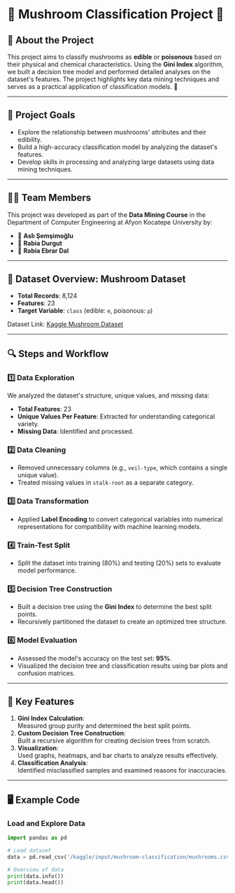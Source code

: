 # 🍄 Mushroom Classification Project 🌟

## 📌 About the Project
This project aims to classify mushrooms as **edible** or **poisonous** based on their physical and chemical characteristics. Using the **Gini Index** algorithm, we built a decision tree model and performed detailed analyses on the dataset's features. The project highlights key data mining techniques and serves as a practical application of classification models. 🚀

---

## 🎯 Project Goals
- Explore the relationship between mushrooms' attributes and their edibility.
- Build a high-accuracy classification model by analyzing the dataset's features.
- Develop skills in processing and analyzing large datasets using data mining techniques.

---

## 👩‍💻 Team Members
This project was developed as part of the **Data Mining Course** in the Department of Computer Engineering at Afyon Kocatepe University by:

- 🌟 **Aslı Şemşimoğlu**
- 🌟 **Rabia Durgut**
- 🌟 **Rabia Ebrar Dal**

---

## 📂 Dataset Overview: Mushroom Dataset
- **Total Records**: 8,124  
- **Features**: 23  
- **Target Variable**: `class` (edible: `e`, poisonous: `p`)  

Dataset Link: [Kaggle Mushroom Dataset](https://www.kaggle.com/code/aslemimolu/veri-madencili-i-mushroom-dataset-gini-algoritmas)

---

## 🔍 Steps and Workflow
### 1️⃣ Data Exploration
We analyzed the dataset's structure, unique values, and missing data:
- **Total Features**: 23  
- **Unique Values Per Feature**: Extracted for understanding categorical variety.  
- **Missing Data**: Identified and processed.

### 2️⃣ Data Cleaning
- Removed unnecessary columns (e.g., `veil-type`, which contains a single unique value).
- Treated missing values in `stalk-root` as a separate category.

### 3️⃣ Data Transformation
- Applied **Label Encoding** to convert categorical variables into numerical representations for compatibility with machine learning models.

### 4️⃣ Train-Test Split
- Split the dataset into training (80%) and testing (20%) sets to evaluate model performance.

### 5️⃣ Decision Tree Construction
- Built a decision tree using the **Gini Index** to determine the best split points.  
- Recursively partitioned the dataset to create an optimized tree structure.  

### 6️⃣ Model Evaluation
- Assessed the model's accuracy on the test set: **95%**.
- Visualized the decision tree and classification results using bar plots and confusion matrices.

---

## 🌟 Key Features
1. **Gini Index Calculation**:  
   Measured group purity and determined the best split points.
2. **Custom Decision Tree Construction**:  
   Built a recursive algorithm for creating decision trees from scratch.
3. **Visualization**:  
   Used graphs, heatmaps, and bar charts to analyze results effectively.
4. **Classification Analysis**:  
   Identified misclassified samples and examined reasons for inaccuracies.

---

## 🖥️ Example Code

### Load and Explore Data
```python
import pandas as pd

# Load dataset
data = pd.read_csv('/kaggle/input/mushroom-classification/mushrooms.csv')

# Overview of data
print(data.info())
print(data.head())
